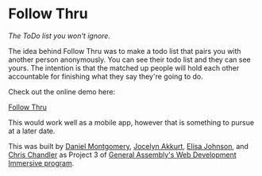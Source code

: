 # Follow Thru
*The ToDo list you won't ignore.* 

The idea behind Follow Thru was to make a todo list that pairs you with another person anonymously. You can see their todo list and they can see yours. The intention is that the matched up people will hold each other accountable for finishing what they say they're going to do. 

Check out the online demo here: 

[Follow Thru](https://follow-thru-app.herokuapp.com/)

This would work well as a mobile app, however that is something to pursue at a later date. 

This was built by [Daniel Montgomery](https://github.com/danielmontgomery), [Jocelyn Akkurt](https://github.com/jocelynakkurt), [Elisa Johnson](https://github.com/elisajohnson), and [Chris Chandler](https://github.com/chricloud9) as Project 3 of [General Assembly's Web Development Immersive program](https://generalassemb.ly/education/web-development-immersive). 
